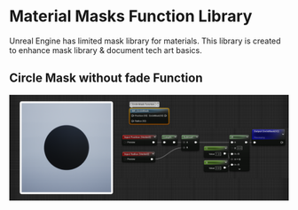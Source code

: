 # Material Masks Function Library
Unreal Engine has limited mask library for materials. This library is created to enhance mask library & document tech art basics.
## Circle Mask without fade Function
<picture>
  <source media="(prefers-color-scheme: dark)" srcset="Images/CircleFunctionDemo.png">
  <source media="(prefers-color-scheme: light)" srcset="Images/CircleFunctionDemo.png">
  <img alt="Shows an illustrated sun in light mode and a moon with stars in dark mode." src="Images/CircleFunctionDemo.png">
</picture>
